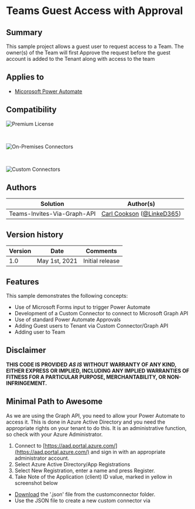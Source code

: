# Teams Guest Access with Approval

## Summary

This sample project allows a guest user to request access to a Team. The owner(s) of the Team will first Approve the request before the guest account is added to the Tenant along with access to the team

## Applies to

*   [Micorosoft Power Automate](https://docs.microsoft.com/power-automate/)

## Compatibility

![Premium License](https://img.shields.io/badge/Premium%20Power%20Automate-Required-orange)

  
 

![On-Premises Connectors](https://img.shields.io/badge/On--Premises%20Connectors-No-green.svg)

  
 

![Custom Connectors](https://img.shields.io/badge/Custom%20Connectors-%20Required-orange.svg)

## Authors

| Solution | Author(s) |
| --- | --- |
| Teams-Invites-Via-Graph-API | [Carl Cookson](https://github.com/LinkeD365) ([@LinkeD365](https://twitter.com/LinkeD365)) |

## Version history

| Version | Date | Comments |
| --- | --- | --- |
| 1.0 | May 1st, 2021 | Initial release |

## Features

This sample demonstrates the following concepts:

*   Use of Microsoft Forms input to trigger Power Automate
*   Development of a Custom Connector to connect to Microsoft Graph API
*   Use of standard Power Automate Approvals
*   Adding Guest users to Tenant via Custom Connector/Graph API
*   Adding user to Team

## Disclaimer

**THIS CODE IS PROVIDED** _**AS IS**_ **WITHOUT WARRANTY OF ANY KIND, EITHER EXPRESS OR IMPLIED, INCLUDING ANY IMPLIED WARRANTIES OF FITNESS FOR A PARTICULAR PURPOSE, MERCHANTABILITY, OR NON-INFRINGEMENT.**

## Minimal Path to Awesome

As we are using the Graph API, you need to allow your Power Automate to access it. This is done in Azure Active Directory and you need the appropriate rights on your tenant to do this. It is an administrative function, so check with your Azure Administrator.

1.  Connect to [https://aad.portal.azure.com/](https://aad.portal.azure.com/) and sign in with an appropriate administrator account.
2.  Select Azure Active Directory/App Registrations
3.  Select New Registration, enter a name and press Register.
4.  Take Note of the Application (client) ID value, marked in yellow in screenshot below

*   [Download](https://github.com/pnp/powerautomate-samples/blob/main/samples/teams-invites-via-graph-api/customconnector/GraphAPI.swagger.json) the '.json' file from the customconnector folder.
*   Use the JSON file to create a new custom connector via
